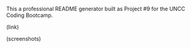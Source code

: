 This a professional README generator built as Project #9 for the UNCC Coding Bootcamp.

(link)

(screenshots)